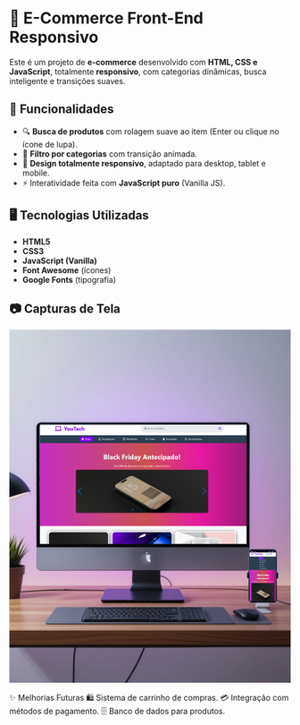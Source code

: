 # 🛒 E-Commerce Front-End Responsivo

Este é um projeto de **e-commerce** desenvolvido com **HTML, CSS e JavaScript**, totalmente **responsivo**, com categorias dinâmicas, busca inteligente e transições suaves.

## 🚀 Funcionalidades

- 🔍 **Busca de produtos** com rolagem suave ao item (Enter ou clique no ícone de lupa).
- 📂 **Filtro por categorias** com transição animada.
- 🎨 **Design totalmente responsivo**, adaptado para desktop, tablet e mobile.
- ⚡ Interatividade feita com **JavaScript puro** (Vanilla JS).

## 🖥️ Tecnologias Utilizadas

- **HTML5**
- **CSS3**
- **JavaScript (Vanilla)**
- **Font Awesome** (ícones)
- **Google Fonts** (tipografia)

## 📷 Capturas de Tela

  
![Tela Principal](https://github.com/ciregyn/ECOMMERCE/blob/main/img/Design%20sem%20nome.png?raw=true)


✨ Melhorias Futuras
🛍️ Sistema de carrinho de compras.
💳 Integração com métodos de pagamento.
🗄️ Banco de dados para produtos.




